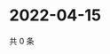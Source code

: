 # 2022-04-15

共 0 条

<!-- BEGIN WEIBO -->
<!-- 最后更新时间 Fri Apr 15 2022 15:15:13 GMT+0800 (China Standard Time) -->

<!-- END WEIBO -->

